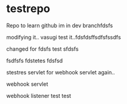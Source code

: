 # testrepo
Repo to learn github
im in dev branchfdsfs

modifying it.. vasugi
test it..fdsfdsffsdfsfssdfs

changed for fdsfs
test
sfdsfs

fsdfsfs
fdstetes
fdsfsd

stestres
servlet for webhook
servlet again..

webhook servlet

webhook listener
test
test
